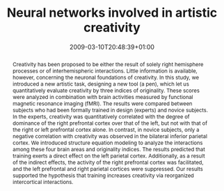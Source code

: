 ---
slug: neural-networks-involved-in-artistic-creativity
title: "Neural networks involved in artistic creativity"
layout: publi
searchFilter: Publication
searchWeight: 8
publitype: article
subsection: paper
kansei: true
researchpage: true
institution:
    heig: 1
    logo: Tsukuba
    short: 'U. of Tsukuba'
    web: "https://www.tsukuba.ac.jp/"
    name: "University of Tsukuba"
research: 
    -  kansei
chaire: false
date: 2009-03-10T20:48:39+01:00
citation:
    authors:
        1: ["Kowatari", "Yasuyuki", "Y."]
        2: ["Lee", "SeungHee", "S.H."]
        3: ["Yamamura", "Hiromi", "H."]
        4: ["Nagamori", "Yusuke", "Y."]
        5: ["Levy", "Pierre", "P."]
        6: ["Yamane", "Shigeru", "S."]
        7: ["Yamamoto", "Miyuko", "M."]
    year: 2009
    title: "Neural networks involved in artistic creativity"
    journal: "Human Brain Mapping"
    number: 30
    volume: 5
    firstpage: "1678"
    lastpage: "1690"
    doi: "10.1002/hbm.20633"
    pubmed: "18677746"
reference: "Kowatari, Y., Lee, S.H., Yamamura, H., Nagamori, Y., Lévy, P., Yamane, S., & Yamamoto, Y. (2009). Neural networks involved in artistic creativity. Human Brain Mapping. 30(5), 1678–1690. doi:10.1002/hbm.20633"
abstract: "Creativity has been proposed to be either the result of solely right hemisphere processes or of interhemispheric interactions. Little information is available, however, concerning the neuronal foundations of creativity. In this study, we introduced a new artistic task, designing a new tool (a pen), which let us quantitatively evaluate creativity by three indices of originality. These scores were analyzed in combination with brain activities measured by functional magnetic resonance imaging (fMRI). The results were compared between subjects who had been formally trained in design (experts) and novice subjects. In the experts, creativity was quantitatively correlated with the degree of dominance of the right prefrontal cortex over that of the left, but not with that of the right or left prefrontal cortex alone. In contrast, in novice subjects, only a negative correlation with creativity was observed in the bilateral inferior parietal cortex. We introduced structure equation modeling to analyze the interactions among these four brain areas and originality indices. The results predicted that training exerts a direct effect on the left parietal cortex. Additionally, as a result of the indirect effects, the activity of the right prefrontal cortex was facilitated, and the left prefrontal and right parietal cortices were suppressed. Our results supported the hypothesis that training increases creativity via reorganized intercortical interactions."
link:
    1: ["paper", "paper", "https://1drv.ms/b/s!AnQx_v88q65Qv4QRdOL2dVqebM2TFQ?e=04yNfO"]
    3: ["journal", "journal", "https://onlinelibrary.wiley.com/doi/full/10.1002/hbm.20633"]
---